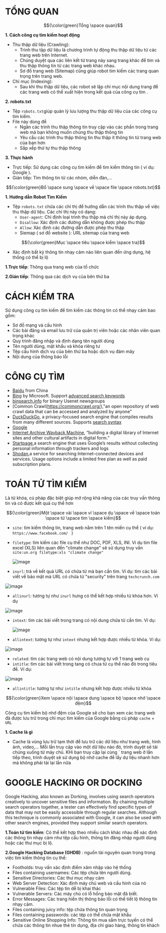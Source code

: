 # TỔNG QUAN #
$${\color{green}Tổng \space quan}$$
     
 **1. Cách công cụ tìm kiếm hoạt động**
- Thu thập dữ liệu (Crawling):
     - Trình thu tập dữ liệu là chương trình tự động thu thập dữ liệu từ các trang web trên Internet. 
     - Chúng duyệt qua các liên kết từ trang này sang trang khác để tìm và thu thập thông tin từ các trang web khác nhau. 
    - Sơ đồ trang web (Sitemap) cũng giúp robot tìm kiếm các trang quan trọng trên trang web.
- Chỉ mục (Indexing):
     - Sau khi thu thập dữ liệu, các robot sẽ lập chỉ mục nội dung trang để các trang web có thể xuất hiện trong kết quả của công cụ tìm .
       
**2. robots.txt**
- Tệp `robots.txt`giúp quản lý lưu lượng thu thập dữ liệu của các công cụ tìm kiếm.
- File này dùng để
   -  Ngăn các trình thu thập thông tin truy cập vào các phần trong trang web mà bạn không muốn chúng thu thập thông tin
   - Yêu cầu các trình thu thập thông tin thu thập ít thông tin từ trang web của bạn hơn
   - Sắp xếp thứ tự thu thập thông 
  
**3. Thực hành**
- Trực tiếp: Sử dụng các công cụ tìm kiếm để tìm kiếm thông tin ( ví dụ: Google ).
- Gián tiếp: Tìm thông tin từ các nhóm, diễn đàn,... 

$${\color{green}Bổ \space sung \space về \space file \space robots.txt}$$

**1. Hướng dẫn Robot Tìm Kiếm**
- Tệp `robots.txt` chứa các chỉ thị để hướng dẫn các trình thu thập về việc thu thập dữ liệu. Các chỉ thị này có dạng:
    - `User-agent`: Chỉ định loại trình thu thập mà chỉ thị này áp dụng.
    - `Disallow`: Xác định các đường dẫn không được phép thu thập
    - `Allow`: Xác định các đường dẫn được phép thu thập
    - Siemap ( sơ đồ website ): URL sitemap của trang web

$${\color{green}Mục \space tiêu \space kiểm \space tra}$$

- Xác định bất kỳ thông tin nhạy cảm nào liên quan đến ứng dụng, hệ thống có thể bị lộ

**1.Trực tiếp**: Thông qua trang web của tổ chức 

**2.Gián tiếp**: Thông qua các dịch vụ của bên thứ ba 

# CÁCH KIỂM TRA #

Sử dụng công cụ tìm kiếm để tìm kiếm các thông tin có thể nhạy cảm bao gồm:
- Sơ đồ mạng và cấu hình
- Các bài đăng và email lưu trữ của quản trị viên hoặc các nhân viên quan trọng khác
- Quy trình đăng nhập và định dạng tên người dùng
- Tên người dùng, mật khẩu và khóa riêng tư
- Tệp cấu hình dịch vụ của bên thứ ba hoặc dịch vụ đám mây
- Nội dung của thông báo lỗi

# CÔNG CỤ TÌM  #

- [Baidu](https://www.baidu.com/) from China
- [Bing](https://www.bing.com/) by Microsoft. Support [advanced search keywords](https://support.microsoft.com/en-us/topic/advanced-search-keywords-ea595928-5d63-4a0b-9c6b-0b769865e78a)
- [binsearch.info](https://binsearch.info/) for binary Usenet newsgroups
- [Common Crawl(https://commoncrawl.org/),"an open repository of web crawl data that can be accessed and analyzed by anyone"
- [DuckDuckGo](https://duckduckgo.com/), a privacy-focused search engine that compiles results from many different sources. Supports [search syntax](https://duckduckgo.com/duckduckgo-help-pages/results/syntax/)
- [Google](https://www.google.com/)
- [Internet Archive Wayback Machine](https://web.archive.org/), “building a digital library of Internet sites and other cultural artifacts in digital form.”
- [Startpage](https://www.startpage.com/),a search engine that uses Google’s results without collecting personal information through trackers and logs
- [Shodan](https://www.shodan.io/),a service for searching Internet-connected devices and services. Usage options include a limited free plan as well as paid subscription plans.

# TOÁN TỬ TÌM KIẾM #

Là từ khóa, cú pháp đặc biệt giúp mở rộng khả năng của các truy vấn thông tin và có được kết quả cụ thể hơn 

$${\color{green}Một \space vài \space ví \space dụ \space về \space toán \space tử \space tìm \space kiếm}$$

- `site`: tìm kiếm thông tin, trang web nằm trên 1 tên miền cụ thể ( ví dụ: `https://www.facebook.com/ ` )
- `filetype`: tìm kiếm các file cụ thể như DOC, PDF, XLS, INI. Ví dụ tìm file excel (XLS) liên quan đến "climate change" sẽ sử dụng truy vấn `site:un.org filetype:xls "climate change"`

  ![image](https://github.com/user-attachments/assets/275d8c65-a246-41c5-b085-aed2dd455db1)

- `inurl`: trả về kết quả URL có chứa từ mà bạn cần tìm. Ví dụ: tìm các bài viết về bảo mật mà URL có chứa từ "security" trên trang `techcrunch.com`

![image](https://github.com/user-attachments/assets/9ad70d59-65cc-4b33-b1f2-17a6a7aa4b70)

- `allinurl`: tương tự như `inurl` hưng có thể kết hợp nhiều từ khóa hơn. Ví dụ

![image](https://github.com/user-attachments/assets/336eabdc-8eeb-4374-adba-7578dc6c8ee8)

- `intext`: tìm các bài viết trong trang có nội dung chứa từ cần tìm. Ví dụ:

  ![image](https://github.com/user-attachments/assets/c7ec8b9c-79d2-4baa-85d2-5c66b62745b1)

- `allintext`: tương tự như `intext` nhưng kết hợp được nhiều từ khóa. Ví dụ:

![image](https://github.com/user-attachments/assets/0195b46d-954c-452c-bc29-5a30431a250e)

- `related`: tìm các trang web có nội dung tương tự với 1 trang web cụ 
- `intitle`: tìm các bài viết trong tang có chưa từ cụ thể nào đó trong tiêu đề. Ví dụ:

![image](https://github.com/user-attachments/assets/c2d2ab69-0986-48a4-b759-ec70e9b25fd5)

- `allintitle`: tương tự như `intitle` nhưng kết hợp được nhiều từ khóa

$${\color{green}Xem \space nội \space dung \space bộ \space nhớ \space đệm}$$

Công cụ tìm kiếm bộ nhớ đệm của Google sẽ cho bạn xem các trang web đã được lưu trữ trong chỉ mục tìm kiếm của Google bằng cú pháp `cache` + `URL`

**1. Cache là gì**

-  Cache là vùng lưu trữ tạm thời để lưu trữ các dữ liệu như trang web, hình ảnh, video,... Mỗi lần truy cập vào một dữ liệu nào đó, trình duyệt sẽ tải chúng xuống từ máy chủ. KHi bạn truy cập lại cùng ` trang web ở lần tiếp theo, trình duyệt sẽ sử dụng bộ nhớ cache để lấy dự liệu nhanh hơn mà không phải tải lại lần nữa

# GOOGLE HACKING OR DOCKING #

Google Hacking, also known as Dorking, involves using search operators creatively to uncover sensitive files and information. By chaining multiple search operators together, a tester can effectively find specific types of data that may not be easily accessible through regular searches. Although this technique is commonly associated with Google, it can also be used with other search engines, provided they support similar search operators.

**1.Toán tử tìm kiếm**: Có thể kết hợp theo nhiều cách khác nhau để xác định các thông tin nhạy cảm như tệp cấu hình, thông tin đăng nhập người dùng hoặc các thư mục bị lộ.

**2.Google Hacking Database (GHDB)** : nguồn tài nguyên quan trọng trong việc tìm kiếm thông tin cụ thể:
- Footholds: truy vấn xác định điểm xâm nhập vào hệ thống
- Files containing usernames: Các tệp chứa tên người dùng.
- Sensitive Directories: Các thư mục nhạy cảm
- Web Server Detection: Xác định máy chủ web và cấu hình của nó
- Vulnerable Files: Các tệp tin dễ bị khai thác
- Vulnerable Servers: Các máy chủ có lỗ hổng bảo mật đã biết.
- Error Messages: Các trang hiển thị thông báo lỗi có thể tiết lộ thông tin nhạy cảm.
- Files containing juicy info: tệp chứa thông tin quan trọng
- Files containing passwords: các tệp có thể chứa mật khẩu
- Sensitive Online Shopping Info: Thông tin mua sắm trực tuyến có thể chứa các thông tin nhue thẻ tín dụng, địa chỉ giao hàng, thông tin khách 
